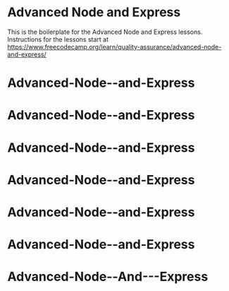 # Advanced Node and Express

This is the boilerplate for the Advanced Node and Express lessons. Instructions for the lessons start at https://www.freecodecamp.org/learn/quality-assurance/advanced-node-and-express/
# Advanced-Node--and-Express
# Advanced-Node--and-Express
# Advanced-Node--and-Express
# Advanced-Node--and-Express
# Advanced-Node--and-Express
# Advanced-Node--and-Express
# Advanced-Node--And---Express
